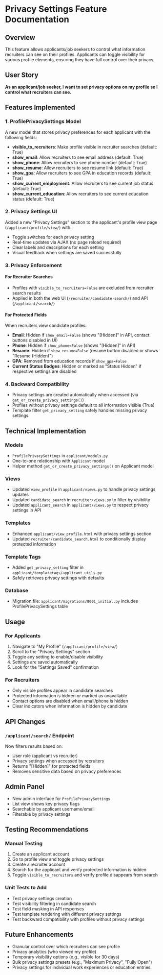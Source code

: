 # Privacy Settings Feature Documentation

## Overview

This feature allows applicants/job seekers to control what information recruiters can see on their profiles. Applicants can toggle visibility for various profile elements, ensuring they have full control over their privacy.

## User Story

**As an applicant/job seeker, I want to set privacy options on my profile so I control what recruiters can see.**

## Features Implemented

### 1. ProfilePrivacySettings Model

A new model that stores privacy preferences for each applicant with the following fields:

- **visible_to_recruiters**: Make profile visible in recruiter searches (default: True)
- **show_email**: Allow recruiters to see email address (default: True)
- **show_phone**: Allow recruiters to see phone number (default: True)
- **show_resume**: Allow recruiters to see resume link (default: True)
- **show_gpa**: Allow recruiters to see GPA in education records (default: True)
- **show_current_employment**: Allow recruiters to see current job status (default: True)
- **show_current_education**: Allow recruiters to see current education status (default: True)

### 2. Privacy Settings UI

Added a new "Privacy Settings" section to the applicant's profile view page (`/applicant/profile/view/`) with:

- Toggle switches for each privacy setting
- Real-time updates via AJAX (no page reload required)
- Clear labels and descriptions for each setting
- Visual feedback when settings are saved successfully

### 3. Privacy Enforcement

#### For Recruiter Searches

- Profiles with `visible_to_recruiters=False` are excluded from recruiter search results
- Applied in both the web UI (`/recruiter/candidate-search/`) and API (`/applicant/search/`)

#### For Protected Fields

When recruiters view candidate profiles:

- **Email**: Hidden if `show_email=False` (shows "[Hidden]" in API, contact buttons disabled in UI)
- **Phone**: Hidden if `show_phone=False` (shows "[Hidden]" in API)
- **Resume**: Hidden if `show_resume=False` (resume button disabled or shows "Resume (Hidden)")
- **GPA**: Removed from education records if `show_gpa=False`
- **Current Status Badges**: Hidden or marked as "Status Hidden" if respective settings are disabled

### 4. Backward Compatibility

- Privacy settings are created automatically when accessed (via `get_or_create_privacy_settings()`)
- Profiles without privacy settings default to all information visible (True)
- Template filter `get_privacy_setting` safely handles missing privacy settings

## Technical Implementation

### Models

- `ProfilePrivacySettings` in `applicant/models.py`
- One-to-one relationship with `Applicant` model
- Helper method `get_or_create_privacy_settings()` on Applicant model

### Views

- Updated `view_profile` in `applicant/views.py` to handle privacy settings updates
- Updated `candidate_search` in `recruiter/views.py` to filter by visibility
- Updated `applicant_search` in `applicant/views.py` to respect privacy settings in API

### Templates

- Enhanced `applicant/view_profile.html` with privacy settings section
- Updated `recruiter/candidate_search.html` to conditionally display protected information

### Template Tags

- Added `get_privacy_setting` filter in `applicant/templatetags/applicant_utils.py`
- Safely retrieves privacy settings with defaults

### Database

- Migration file: `applicant/migrations/0001_initial.py` includes ProfilePrivacySettings table

## Usage

### For Applicants

1. Navigate to "My Profile" (`/applicant/profile/view/`)
2. Scroll to the "Privacy Settings" section
3. Toggle any setting to enable/disable visibility
4. Settings are saved automatically
5. Look for the "Settings Saved" confirmation

### For Recruiters

- Only visible profiles appear in candidate searches
- Protected information is hidden or marked as unavailable
- Contact options are disabled when email/phone is hidden
- Clear indicators when information is hidden by candidate

## API Changes

### `/applicant/search/` Endpoint

Now filters results based on:

- User role (applicant vs recruiter)
- Privacy settings when accessed by recruiters
- Returns "[Hidden]" for protected fields
- Removes sensitive data based on privacy preferences

## Admin Panel

- New admin interface for `ProfilePrivacySettings`
- List view shows key privacy flags
- Searchable by applicant username/email
- Filterable by privacy settings

## Testing Recommendations

### Manual Testing

1. Create an applicant account
2. Go to profile view and toggle privacy settings
3. Create a recruiter account
4. Search for the applicant and verify protected information is hidden
5. Toggle `visible_to_recruiters` and verify profile disappears from search

### Unit Tests to Add

- Test privacy settings creation
- Test visibility filtering in candidate search
- Test field masking in API responses
- Test template rendering with different privacy settings
- Test backward compatibility with profiles without privacy settings

## Future Enhancements

- Granular control over which recruiters can see profile
- Privacy analytics (who viewed my profile)
- Temporary visibility options (e.g., visible for 30 days)
- Bulk privacy settings presets (e.g., "Maximum Privacy", "Fully Open")
- Privacy settings for individual work experiences or education entries
